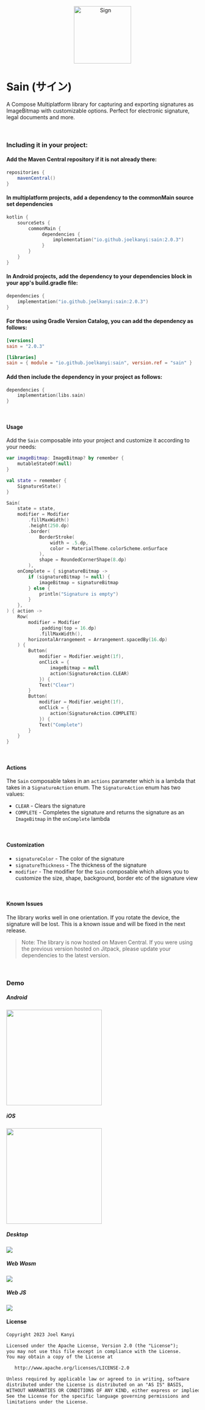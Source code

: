 <p align="center"><img src="demo/sain.gif" alt="Sign" height="150px"></p>

# Sain (サイン)
A Compose Multiplatform library for capturing and exporting signatures as ImageBitmap with customizable options. Perfect for electronic signature, legal documents and more.

</br>

### Including it in your project:

#### Add the Maven Central repository if it is not already there:
```gradle
repositories {
    mavenCentral()
}
```

#### In multiplatform projects, add a dependency to the commonMain source set dependencies
```kotlin
kotlin {
    sourceSets {
        commonMain {
             dependencies {
                 implementation("io.github.joelkanyi:sain:2.0.3")
             }
        }
    }
}
```

#### In Android projects, add the dependency to your dependencies block in your app's build.gradle file:
```kotlin
dependencies {
    implementation("io.github.joelkanyi:sain:2.0.3")
}
```

#### For those using Gradle Version Catalog, you can add the dependency as follows:
```libs.version.toml
[versions]
sain = "2.0.3"

[libraries]
sain = { module = "io.github.joelkanyi:sain", version.ref = "sain" }
```

#### Add then include the dependency in your project as follows:
```kotlin
dependencies {
    implementation(libs.sain)
}
```
</br>

#### Usage
Add the `Sain` composable into your project and customize it according to your needs:
```kotlin
var imageBitmap: ImageBitmap? by remember {
    mutableStateOf(null)
}

val state = remember {
    SignatureState()
}

Sain(
    state = state,
    modifier = Modifier
        .fillMaxWidth()
        .height(250.dp)
        .border(
            BorderStroke(
                width = .5.dp,
                color = MaterialTheme.colorScheme.onSurface
            ),
            shape = RoundedCornerShape(8.dp)
        ),
    onComplete = { signatureBitmap ->
        if (signatureBitmap != null) {
            imageBitmap = signatureBitmap
        } else {
            println("Signature is empty")
        }
    },
) { action ->
    Row(
        modifier = Modifier
            .padding(top = 16.dp)
            .fillMaxWidth(),
        horizontalArrangement = Arrangement.spacedBy(16.dp)
    ) {
        Button(
            modifier = Modifier.weight(1f),
            onClick = {
                imageBitmap = null
                action(SignatureAction.CLEAR)
            }) {
            Text("Clear")
        }
        Button(
            modifier = Modifier.weight(1f),
            onClick = {
                action(SignatureAction.COMPLETE)
            }) {
            Text("Complete")
        }
    }
}
```

</br>

#### Actions
The `Sain` composable takes in an `actions` parameter which is a lambda that takes in a `SignatureAction` enum. The `SignatureAction` enum has two values:
- `CLEAR` - Clears the signature
- `COMPLETE` - Completes the signature and returns the signature as an `ImageBitmap` in the `onComplete` lambda

</br>

#### Customization
- `signatureColor` - The color of the signature
- `signatureThickness` - The thickness of the signature
- `modifier` - The modifier for the `Sain` composable which allows you to customize the size, shape, background, border etc of the signature view

</br>

#### Known Issues
The library works well in one orientation. If you rotate the device, the signature will be lost. This is a known issue and will be fixed in the next release.

> Note: The library is now hosted on Maven Central. If you were using the previous version hosted on Jitpack, please update your dependencies to the latest version.

</br>

### Demo
##### Android
<img src="demo/android_demo.gif" width="250"/>
</br>

##### iOS
<img src="demo/ios_demo.gif" width="250"/>
</br>

##### Desktop
<img src="demo/desktop_demo.gif"/>
</br>

##### Web Wasm
<img src="demo/demo_web_wasm.gif"/>
</br>

##### Web JS
<img src="demo/web_js_demo.gif"/>
</br>

#### License
```xml
Copyright 2023 Joel Kanyi

Licensed under the Apache License, Version 2.0 (the "License");
you may not use this file except in compliance with the License.
You may obtain a copy of the License at

   http://www.apache.org/licenses/LICENSE-2.0

Unless required by applicable law or agreed to in writing, software
distributed under the License is distributed on an "AS IS" BASIS,
WITHOUT WARRANTIES OR CONDITIONS OF ANY KIND, either express or implied.
See the License for the specific language governing permissions and
limitations under the License.
```
